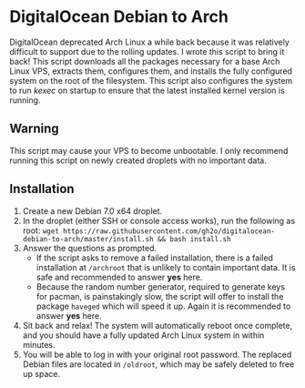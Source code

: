DigitalOcean Debian to Arch
===========================
DigitalOcean deprecated Arch Linux a while back because it was relatively
difficult to support due to the rolling updates. I wrote this script to
bring it back! This script downloads all the packages necessary for a base
Arch Linux VPS, extracts them, configures them, and installs the fully
configured system on the root of the filesystem. This script also configures
the system to run *kexec* on startup to ensure that the latest installed
kernel version is running.

Warning
-------
This script may cause your VPS to become unbootable. I only recommend
running this script on newly created droplets with no important data.

Installation
------------
1. Create a new Debian 7.0 x64 droplet.
2. In the droplet (either SSH or console access works),
   run the following as root:
    ```wget https://raw.githubusercontent.com/gh2o/digitalocean-debian-to-arch/master/install.sh && bash install.sh```
3. Answer the questions as prompted.
    * If the script asks to remove a failed installation,
      there is a failed installation at `/archroot` that is
      unlikely to contain important data. It is safe and
      recommended to answer **yes** here.
    * Because the random number generator, required to
      generate keys for pacman, is painstakingly slow,
      the script will offer to install the package `haveged`
      which will speed it up. Again it is recommended to
      answer **yes** here.
4. Sit back and relax! The system will automatically reboot once complete,
   and you should have a fully updated Arch Linux system in within minutes.
5. You will be able to log in with your original root password. The replaced
   Debian files are located in `/oldroot`, which may be safely deleted to
   free up space.
